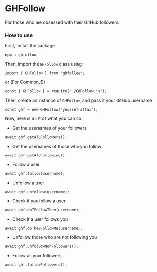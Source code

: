 # GHFollow

For those who are obsessed with their GitHub followers.

### How to use

First, install the package

```
npm i ghfollow
```

Then, import the `GHFollow` class using:

```
import { GHFollow } from "ghfollow";
```

or (For CommonJS)

```
const { GHFollow } = require("./GHFollow.js");
```

Then, create an instance of `GHFollow`, and pass it your GitHub username

```
const ghf = new GHFollow("youssef-attai");
```

Now, here is a list of what you can do

- Get the usernames of your followers

```
await ghf.getAllFollowers();
```

- Get the usernames of those who you follow

```
await ghf.getAllFollowing();
```

- Follow a user

```
await ghf.follow(username);
```

- Unfollow a user

```
await ghf.unfollow(username);
```

- Check if you follow a user

```
await ghf.doIFollowThem(username);
```

- Check if a user follows you

```
await ghf.doTheyFollowMe(username);
```

- Unfollow those who are not following you

```
await ghf.unfollowNonFollowers();
```

- Follow all your followers

```
await ghf.followFollowers();
```